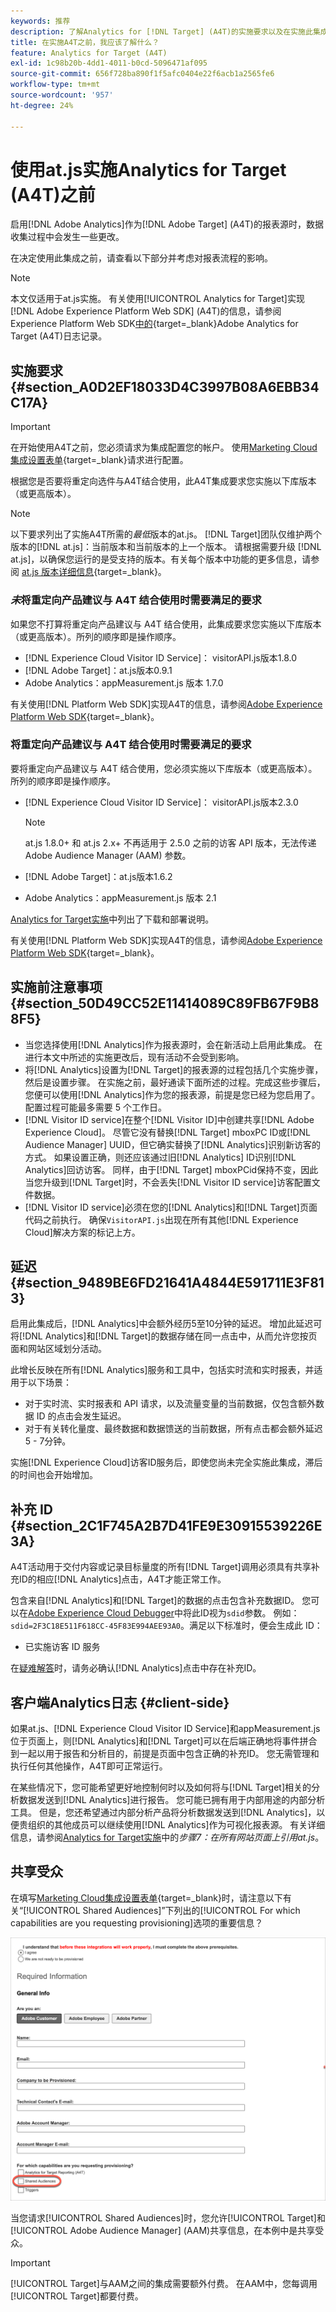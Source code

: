 ```yaml
---
keywords: 推荐
description: 了解Analytics for [!DNL Target] (A4T)的实施要求以及在实施此集成之前需要考虑的事项。
title: 在实施A4T之前，我应该了解什么？
feature: Analytics for Target (A4T)
exl-id: 1c98b20b-4dd1-4011-b0cd-5096471af095
source-git-commit: 656f728ba890f1f5afc0404e22f6acb1a2565fe6
workflow-type: tm+mt
source-wordcount: '957'
ht-degree: 24%

---
```


# 使用at.js实施Analytics for Target (A4T)之前

启用[!DNL Adobe Analytics]作为[!DNL Adobe Target] (A4T)的报表源时，数据收集过程中会发生一些更改。

在决定使用此集成之前，请查看以下部分并考虑对报表流程的影响。

>[!NOTE]
>
>本文仅适用于at.js实施。 有关使用[!UICONTROL Analytics for Target]实现[!DNL Adobe Experience Platform Web SDK] (A4T)的信息，请参阅Experience Platform Web SDK[中的](https://experienceleague.adobe.com/docs/target-dev/developer/a4t/overview-a4t.html?lang=zh-Hans){target=_blank}Adobe Analytics for Target (A4T)日志记录。

## 实施要求 {#section_A0D2EF18033D4C3997B08A6EBB34C17A}

>[!IMPORTANT]
>
>在开始使用A4T之前，您必须请求为集成配置您的帐户。 使用[Marketing Cloud集成设置表单](https://survey.adobe.com/jfe/form/SV_ekBHTLSoP5Zki2y){target=_blank}请求进行配置。

根据您是否要将重定向选件与A4T结合使用，此A4T集成要求您实施以下库版本（或更高版本）。

>[!NOTE]
>
>以下要求列出了实施A4T所需的&#x200B;*最低*&#x200B;版本的at.js。 [!DNL Target]团队仅维护两个版本的[!DNL at.js]：当前版本和当前版本的上一个版本。 请根据需要升级 [!DNL at.js]，以确保您运行的是受支持的版本。有关每个版本中功能的更多信息，请参阅 [at.js 版本详细信息](https://experienceleague.adobe.com/docs/target-dev/developer/client-side/at-js-implementation/target-atjs-versions.html?lang=zh-Hans){target=_blank}。

### *未*&#x200B;将重定向产品建议与 A4T 结合使用时需要满足的要求

如果您不打算将重定向产品建议与 A4T 结合使用，此集成要求您实施以下库版本（或更高版本）。所列的顺序即是操作顺序。

* [!DNL Experience Cloud Visitor ID Service]： visitorAPI.js版本1.8.0
* [!DNL Adobe Target]：at.js版本0.9.1
* Adobe Analytics：appMeasurement.js 版本 1.7.0

有关使用[!DNL Platform Web SDK]实现A4T的信息，请参阅[Adobe Experience Platform Web SDK](https://experienceleague.adobe.com/docs/target-dev/developer/client-side/aep-web-sdk.html){target=_blank}。

### 将重定向产品建议与 A4T 结合使用时需要满足的要求

要将重定向产品建议与 A4T 结合使用，您必须实施以下库版本（或更高版本）。所列的顺序即是操作顺序。

* [!DNL Experience Cloud Visitor ID Service]： visitorAPI.js版本2.3.0

  >[!NOTE]
  >
  >at.js 1.8.0+ 和 at.js 2.x+ 不再适用于 2.5.0 之前的访客 API 版本，无法传递 Adobe Audience Manager (AAM) 参数。

* [!DNL Adobe Target]：at.js版本1.6.2

* Adobe Analytics：appMeasurement.js 版本 2.1

[Analytics for Target实施](/help/main/c-integrating-target-with-mac/a4t/a4timplementation.md)中列出了下载和部署说明。

有关使用[!DNL Platform Web SDK]实现A4T的信息，请参阅[Adobe Experience Platform Web SDK](https://experienceleague.adobe.com/docs/target-dev/developer/client-side/aep-web-sdk.html){target=_blank}。

## 实施前注意事项 {#section_50D49CC52E11414089C89FB67F9B88F5}

* 当您选择使用[!DNL Analytics]作为报表源时，会在新活动上启用此集成。 在进行本文中所述的实施更改后，现有活动不会受到影响。
* 将[!DNL Analytics]设置为[!DNL Target]的报表源的过程包括几个实施步骤，然后是设置步骤。 在实施之前，最好通读下面所述的过程。完成这些步骤后，您便可以使用[!DNL Analytics]作为您的报表源，前提是您已经为您启用了。 配置过程可能最多需要 5 个工作日。
* [!DNL Visitor ID service]在整个[!DNL Visitor ID]中创建共享[!DNL Adobe Experience Cloud]。 尽管它没有替换[!DNL Target] mboxPC ID或[!DNL Audience Manager] UUID，但它确实替换了[!DNL Analytics]识别新访客的方式。 如果设置正确，则还应该通过旧[!DNL Analytics] ID识别[!DNL Analytics]回访访客。 同样，由于[!DNL Target] mboxPCid保持不变，因此当您升级到[!DNL Target]时，不会丢失[!DNL Visitor ID service]访客配置文件数据。
* [!DNL Visitor ID service]必须在您的[!DNL Analytics]和[!DNL Target]页面代码之前执行。 确保`VisitorAPI.js`出现在所有其他[!DNL Experience Cloud]解决方案的标记上方。

## 延迟 {#section_9489BE6FD21641A4844E591711E3F813}

启用此集成后，[!DNL Analytics]中会额外经历5至10分钟的延迟。 增加此延迟可将[!DNL Analytics]和[!DNL Target]的数据存储在同一点击中，从而允许您按页面和网站区域划分活动。

此增长反映在所有[!DNL Analytics]服务和工具中，包括实时流和实时报表，并适用于以下场景：

* 对于实时流、实时报表和 API 请求，以及流量变量的当前数据，仅包含额外数据 ID 的点击会发生延迟。
* 对于有关转化量度、最终数据和数据馈送的当前数据，所有点击都会额外延迟5 - 7分钟。

实施[!DNL Experience Cloud]访客ID服务后，即使您尚未完全实施此集成，滞后的时间也会开始增加。

## 补充 ID {#section_2C1F745A2B7D41FE9E30915539226E3A}

A4T活动用于交付内容或记录目标量度的所有[!DNL Target]调用必须具有共享补充ID的相应[!DNL Analytics]点击，A4T才能正常工作。

包含来自[!DNL Analytics]和[!DNL Target]的数据的点击包含补充数据ID。 您可以在[Adobe Experience Cloud Debugger](https://experienceleague.adobe.com/docs/debugger/using/experience-cloud-debugger.html?lang=zh-Hans)中将此ID视为`sdid`参数。 例如：`sdid=2F3C18E511F618CC-45F83E994AEE93A0`。满足以下标准时，便会生成此 ID：

* 已实施访客 ID 服务

在[疑难解答](/help/main/c-integrating-target-with-mac/a4t/c-a4t-troubleshooting/a4t-troubleshooting.md)时，请务必确认[!DNL Analytics]点击中存在补充ID。

## 客户端Analytics日志 {#client-side}

如果at.js、[!DNL Experience Cloud Visitor ID Service]和appMeasurement.js位于页面上，则[!DNL Analytics]和[!DNL Target]可以在后端正确地将事件拼合到一起以用于报告和分析目的，前提是页面中包含正确的补充ID。 您无需管理和执行任何其他操作，A4T即可正常运行。

在某些情况下，您可能希望更好地控制何时以及如何将与[!DNL Target]相关的分析数据发送到[!DNL Analytics]进行报告。 您可能已拥有用于内部用途的内部分析工具。 但是，您还希望通过内部分析产品将分析数据发送到[!DNL Analytics]，以便贵组织的其他成员可以继续使用[!DNL Analytics]作为可视化报表源。 有关详细信息，请参阅[Analytics for Target实施](/help/main/c-integrating-target-with-mac/a4t/a4timplementation.md#step7)中的&#x200B;*步骤7：在所有网站页面上引用at.js*。

## 共享受众

在填写[Marketing Cloud集成设置表单](https://survey.adobe.com/jfe/form/SV_ekBHTLSoP5Zki2y){target=_blank}时，请注意以下有关“[!UICONTROL Shared Audiences]”下列出的[!UICONTROL For which capabilities are you requesting provisioning]选项的重要信息？

![申请表单](/help/main/c-integrating-target-with-mac/a4t/assets/request-form.png)

当您请求[!UICONTROL Shared Audiences]时，您允许[!UICONTROL Target]和[!UICONTROL Adobe Audience Manager] (AAM)共享信息，在本例中是共享受众。

>[!IMPORTANT]
>
>[!UICONTROL Target]与AAM之间的集成需要额外付费。 在AAM中，您每调用[!UICONTROL Target]都要付费。
